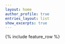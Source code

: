 ```yaml
---
layout: home
author_profile: true
entries_layout: list     
show_excerpts: true      
---
```


{% include feature_row %}